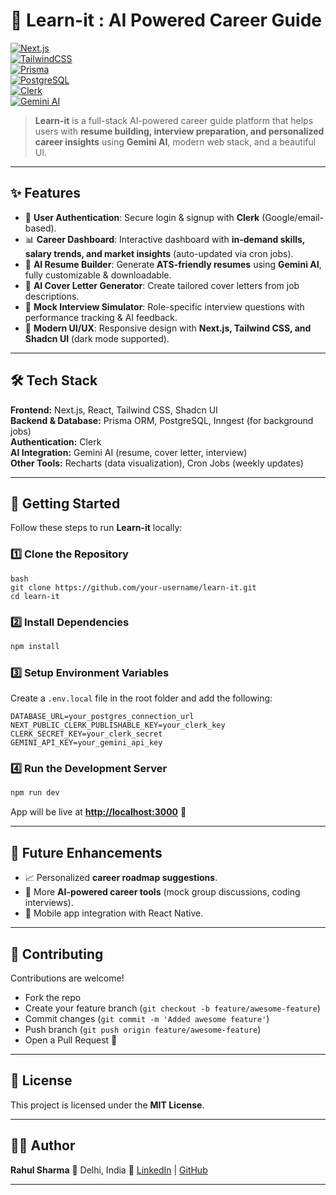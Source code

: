 # 🚀 Learn-it : AI Powered Career Guide  

[![Next.js](https://img.shields.io/badge/Next.js-15-black?style=flat&logo=next.js)](https://nextjs.org/)  
[![TailwindCSS](https://img.shields.io/badge/TailwindCSS-3.4-blue?style=flat&logo=tailwind-css)](https://tailwindcss.com/)  
[![Prisma](https://img.shields.io/badge/Prisma-ORM-2D3748?style=flat&logo=prisma)](https://www.prisma.io/)  
[![PostgreSQL](https://img.shields.io/badge/PostgreSQL-16-336791?style=flat&logo=postgresql)](https://www.postgresql.org/)  
[![Clerk](https://img.shields.io/badge/Auth-Clerk-orange?style=flat&logo=clerk)](https://clerk.com/)  
[![Gemini AI](https://img.shields.io/badge/AI-Gemini-green?style=flat&logo=google)](https://ai.google/)  

> **Learn-it** is a full-stack AI-powered career guide platform that helps users with **resume building, interview preparation, and personalized career insights** using **Gemini AI**, modern web stack, and a beautiful UI.  

---

## ✨ Features  

- 🔐 **User Authentication**: Secure login & signup with **Clerk** (Google/email-based).  
- 📊 **Career Dashboard**: Interactive dashboard with **in-demand skills, salary trends, and market insights** (auto-updated via cron jobs).  
- 📝 **AI Resume Builder**: Generate **ATS-friendly resumes** using **Gemini AI**, fully customizable & downloadable.  
- 💼 **AI Cover Letter Generator**: Create tailored cover letters from job descriptions.  
- 🎤 **Mock Interview Simulator**: Role-specific interview questions with performance tracking & AI feedback.  
- 🌙 **Modern UI/UX**: Responsive design with **Next.js, Tailwind CSS, and Shadcn UI** (dark mode supported).  

---

## 🛠️ Tech Stack  

**Frontend:** Next.js, React, Tailwind CSS, Shadcn UI  
**Backend & Database:** Prisma ORM, PostgreSQL, Inngest (for background jobs)  
**Authentication:** Clerk  
**AI Integration:** Gemini AI (resume, cover letter, interview)  
**Other Tools:** Recharts (data visualization), Cron Jobs (weekly updates)  

---

## 🚀 Getting Started  

Follow these steps to run **Learn-it** locally:  

### 1️⃣ Clone the Repository  
```
bash
git clone https://github.com/your-username/learn-it.git
cd learn-it
```

### 2️⃣ Install Dependencies

```bash
npm install
```

### 3️⃣ Setup Environment Variables

Create a `.env.local` file in the root folder and add the following:

```env
DATABASE_URL=your_postgres_connection_url
NEXT_PUBLIC_CLERK_PUBLISHABLE_KEY=your_clerk_key
CLERK_SECRET_KEY=your_clerk_secret
GEMINI_API_KEY=your_gemini_api_key
```

### 4️⃣ Run the Development Server

```bash
npm run dev
```

App will be live at **[http://localhost:3000](http://localhost:3000)** 🎉

---

## 🌟 Future Enhancements

* 📈 Personalized **career roadmap suggestions**.
* 🤖 More **AI-powered career tools** (mock group discussions, coding interviews).
* 📱 Mobile app integration with React Native.

---

## 🤝 Contributing

Contributions are welcome!

* Fork the repo
* Create your feature branch (`git checkout -b feature/awesome-feature`)
* Commit changes (`git commit -m 'Added awesome feature'`)
* Push branch (`git push origin feature/awesome-feature`)
* Open a Pull Request 🚀

---

## 📜 License

This project is licensed under the **MIT License**.

---

## 👨‍💻 Author

**Rahul Sharma**
📍 Delhi, India
🔗 [LinkedIn](https://linkedin.com/in/rahul-sharma) | [GitHub](https://github.com/Rahul-Sharma3)

---

```


